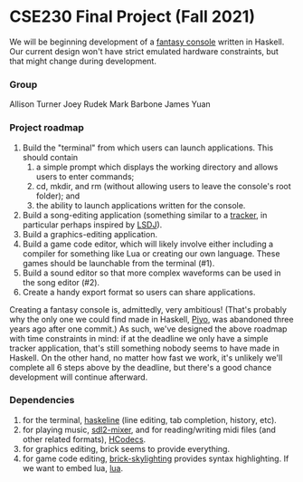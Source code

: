 # CSE230 Final Project (Fall 2021)

We will be beginning development of a [fantasy console](https://en.wikipedia.org/wiki/Fantasy_video_game_console) written in Haskell. Our current design won't have strict emulated hardware constraints, but that might change during development. 

### Group

Allison Turner
Joey Rudek
Mark Barbone
James Yuan

### Project roadmap

1. Build the "terminal" from which users can launch applications. This should contain
   1. a simple prompt which displays the working directory and allows users to enter commands;
   2. cd, mkdir, and rm (without allowing users to leave the console's root folder); and
   3. the ability to launch applications written for the console.
2. Build a song-editing application (something similar to a [tracker](https://en.wikipedia.org/wiki/Music_tracker), in particular perhaps inspired by [LSDJ](https://www.littlesounddj.com/lsd/index.php)).
3. Build a graphics-editing application.
4. Build a game code editor, which will likely involve either including a compiler for something like Lua or creating our own language. These games should be launchable from the terminal (#1).
5. Build a sound editor so that more complex waveforms can be used in the song editor (#2).
6. Create a handy export format so users can share applications.

Creating a fantasy console is, admittedly, very ambitious! (That's probably why the only one we could find made in Haskell, [Piyo](https://github.com/opyapeus/piyo/), was abandoned three years ago after one commit.) As such, we've designed the above roadmap with time constraints in mind: if at the deadline we only have a simple tracker application, that's still something nobody seems to have made in Haskell. On the other hand, no matter how fast we work, it's unlikely we'll complete all 6 steps above by the deadline, but there's a good chance development will continue afterward.

### Dependencies

1. for the terminal, [haskeline](https://hackage.haskell.org/package/haskeline) (line editing, tab completion, history, etc).
2. for playing music, [sdl2-mixer](https://hackage.haskell.org/package/sdl2-mixer), and for reading/writing midi files (and other related formats), [HCodecs](https://hackage.haskell.org/package/HCodecs).
3. for graphics editing, brick seems to provide everything.
4. for game code editing, [brick-skylighting](https://hackage.haskell.org/package/brick-skylighting) provides syntax highlighting. If we want to embed lua, [lua](https://hackage.haskell.org/package/hslua).